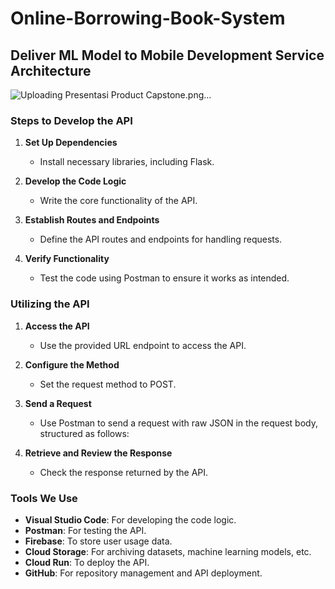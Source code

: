 # Online-Borrowing-Book-System

## Deliver ML Model to Mobile Development Service Architecture

![Uploading Presentasi Product Capstone.png…]()

### Steps to Develop the API
1. **Set Up Dependencies**
   - Install necessary libraries, including Flask.
   
2. **Develop the Code Logic**
   - Write the core functionality of the API.
   
3. **Establish Routes and Endpoints**
   - Define the API routes and endpoints for handling requests.
   
4. **Verify Functionality**
   - Test the code using Postman to ensure it works as intended.

### Utilizing the API
1. **Access the API**
   - Use the provided URL endpoint to access the API.
   
2. **Configure the Method**
   - Set the request method to POST.

3. **Send a Request**
   - Use Postman to send a request with raw JSON in the request body, structured as follows:

4. **Retrieve and Review the Response**
   - Check the response returned by the API.

### Tools We Use
- **Visual Studio Code**: For developing the code logic.
- **Postman**: For testing the API.
- **Firebase**: To store user usage data.
- **Cloud Storage**: For archiving datasets, machine learning models, etc.
- **Cloud Run**: To deploy the API.
- **GitHub**: For repository management and API deployment.
